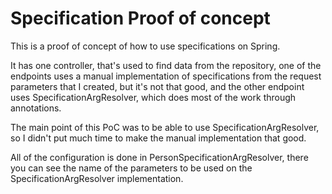 # Specification Proof of concept
This is a proof of concept of how to use specifications on Spring.

It has one controller, that's used to find data from the repository, one of the endpoints uses a manual implementation of specifications from the request parameters that I created, but it's not that good, and the other endpoint uses SpecificationArgResolver, which does most of the work through annotations.

The main point of this PoC was to be able to use SpecificationArgResolver, so I didn't put much time to make the manual implementation that good.

All of the configuration is done in PersonSpecificationArgResolver, there you can see the name of the parameters to be used on the SpecificationArgResolver implementation.
